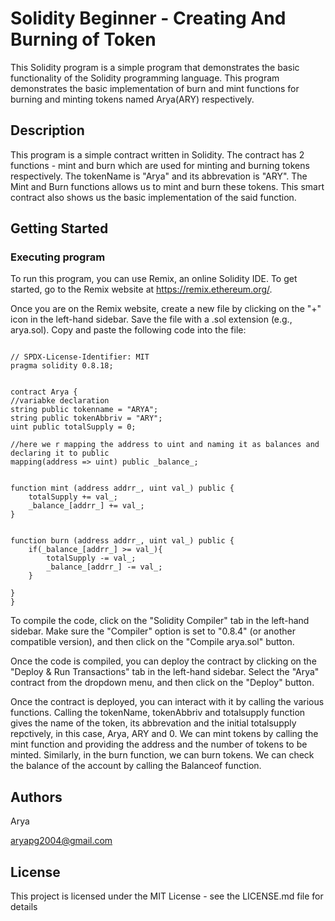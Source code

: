 # Solidity Beginner - Creating And Burning of Token

This Solidity program is a simple program that demonstrates the basic functionality of the Solidity programming language. This program demonstrates the basic implementation of burn and mint functions for burning and minting tokens named Arya(ARY) respectively.

## Description

This program is a simple contract written in Solidity. The contract has 2 functions - mint and burn which are used for minting and burning tokens respectively. The tokenName is "Arya" and its abbrevation is "ARY". The Mint and Burn functions allows us to mint and burn these tokens. This smart contract also shows us the basic implementation of the said function. 

## Getting Started

### Executing program

To run this program, you can use Remix, an online Solidity IDE. To get started, go to the Remix website at https://remix.ethereum.org/.

Once you are on the Remix website, create a new file by clicking on the "+" icon in the left-hand sidebar. Save the file with a .sol extension (e.g., arya.sol). Copy and paste the following code into the file:

```

// SPDX-License-Identifier: MIT
pragma solidity 0.8.18;


contract Arya {
//variabke declaration
string public tokenname = "ARYA";
string public tokenAbbriv = "ARY";
uint public totalSupply = 0;

//here we r mapping the address to uint and naming it as balances and declaring it to public
mapping(address => uint) public _balance_;


function mint (address addrr_, uint val_) public {
    totalSupply += val_;
    _balance_[addrr_] += val_;
}


function burn (address addrr_, uint val_) public {
    if(_balance_[addrr_] >= val_){
        totalSupply -= val_;
        _balance_[addrr_] -= val_;
    }
    
}
}
```

To compile the code, click on the "Solidity Compiler" tab in the left-hand sidebar. Make sure the "Compiler" option is set to "0.8.4" (or another compatible version), and then click on the "Compile arya.sol" button.

Once the code is compiled, you can deploy the contract by clicking on the "Deploy & Run Transactions" tab in the left-hand sidebar. Select the "Arya" contract from the dropdown menu, and then click on the "Deploy" button.

Once the contract is deployed, you can interact with it by calling the various functions. Calling the tokenName, tokenAbbriv and totalsupply function gives the name of the token, its abbrevation and the initial totalsupply repctively, in this case, Arya, ARY and 0. We can mint tokens by calling the mint function and providing the address and the number of tokens to be minted. Similarly, in the burn function, we can burn tokens. We can check the balance of the account by calling the Balanceof function.

## Authors

Arya 

aryapg2004@gmail.com


## License

This project is licensed under the MIT License - see the LICENSE.md file for details
